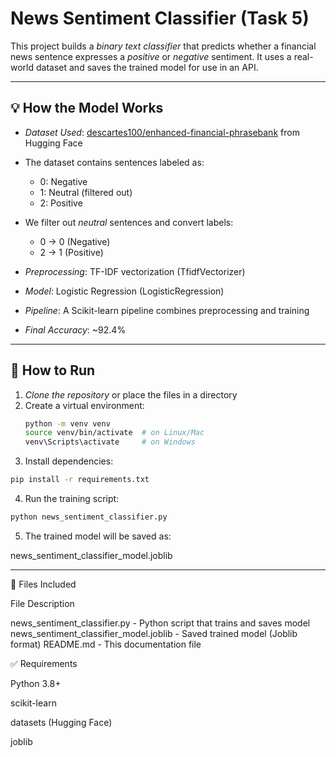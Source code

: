 # News Sentiment Classifier (Task 5)

This project builds a *binary text classifier* that predicts whether a financial news sentence expresses a *positive* or *negative* sentiment. It uses a real-world dataset and saves the trained model for use in an API.

---

## 💡 How the Model Works

- *Dataset Used*: [descartes100/enhanced-financial-phrasebank](https://huggingface.co/datasets/descartes100/enhanced-financial-phrasebank) from Hugging Face
- The dataset contains sentences labeled as:
  - 0: Negative
  - 1: Neutral (filtered out)
  - 2: Positive

- We filter out *neutral* sentences and convert labels:
  - 0 → 0 (Negative)
  - 2 → 1 (Positive)

- *Preprocessing*: TF-IDF vectorization (TfidfVectorizer)
- *Model*: Logistic Regression (LogisticRegression)
- *Pipeline*: A Scikit-learn pipeline combines preprocessing and training

- *Final Accuracy*: ~92.4%

---

## 🧪 How to Run

1. *Clone the repository* or place the files in a directory
2. Create a virtual environment:
   ```bash
   python -m venv venv
   source venv/bin/activate  # on Linux/Mac
   venv\Scripts\activate     # on Windows
   ```
3. Install dependencies:
  ```bash
  pip install -r requirements.txt
  ```

4. Run the training script:
  ```bash
  python news_sentiment_classifier.py
  ```

5. The trained model will be saved as:

news_sentiment_classifier_model.joblib




---

📁 Files Included

File	Description

news_sentiment_classifier.py	- Python script that trains and saves model
news_sentiment_classifier_model.joblib	- Saved trained model (Joblib format)
README.md	- This documentation file


✅ Requirements

Python 3.8+

scikit-learn

datasets (Hugging Face)

joblib

